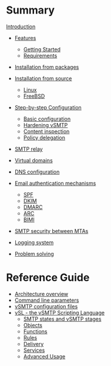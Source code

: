 # Summary

[Introduction](introduction.md)

- [Features](features.md)
  - [Getting Started](started.md)
  - [Requirements](requirements.md)
- [Installation from packages]()
- [Installation from source](start/install/source.md)
  - [Linux](start/install/source/linux.md)
  - [FreeBSD](start/install/source/freebsd.md)
- [Step-by-step Configuration](start/configuration/configuration.md)
  - [Basic configuration](start/configuration/basic.md)
  - [Hardening vSMTP](start/configuration/hardening.md)
  - [Content inspection]()
  - [Policy delegation]()

- [SMTP relay]()
- [Virtual domains]()
- [DNS configuration](advanced/dns.md)
- [Email authentication mechanisms](advanced/eam.md)
  - [SPF](advanced/eam/spf.md)
  - [DKIM](advanced/eam/dkim.md)
  - [DMARC](advanced/eam/dmarc.md)
  - [ARC](advanced/eam/arc.md)
  - [BIMI](advanced/eam/bimi.md)
- [SMTP security between MTAs](advanced/dane.md)
- [Logging system]()
- [Problem solving]()

# Reference Guide

- [Architecture overview](reference/architecture.md)
- [Command line parameters](reference/command.md)
- [vSMTP configuration files](reference/configfiles.md)
- [vSL - the vSMTP Scripting Language](reference/vSL/vsl.md)
  - [SMTP states and vSMTP stages](reference/vSL/stages.md)
  - [Objects](reference/vSL/objects.md)
  - [Functions](reference/vSL/functions.md)
  - [Rules](reference/vSL/rules.md)
  - [Delivery](reference/vSL/delivery.md)
  - [Services](reference/vSL/services.md)
  - [Advanced Usage](reference/vSL/advanced.md)
